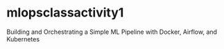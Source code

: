 # mlopsclassactivity1
Building and Orchestrating a Simple ML Pipeline with Docker, Airflow, and Kubernetes
